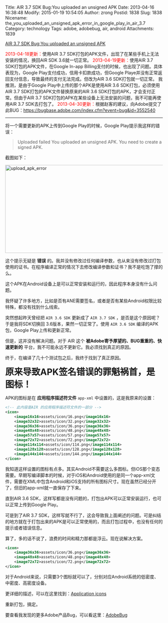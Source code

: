 Title: AIR 3.7 SDK Bug:You uploaded an unsigned APK
Date: 2013-04-16 16:38:48
Modify: 2015-01-19 10:54:05
Author: zrong
Postid: 1838
Slug: 1838
Nicename: the_you_uploaded_an_unsigned_apk_error_in_google_play_in_air_3.7
Category: technology
Tags: adobe, adobebug, air, android
Attachments: 1839

[AIR 3.7 SDK Bug:You uploaded an unsigned APK](http://zengrong.net/post/1838.htm)

<span style="color:red;">2013-04-18更新：</span>使用AIR 3.7 SDK打包的APK文件，出现了在某些手机上无法安装的情况，换回AIR SDK 3.6就一切正常。
<span style="color:red;">2013-04-19更新：</span>使用AIR 3.7 SDK打包的APK文件，在Google In-app Billing支付的时候，也出现了问题。具体表现为，Google Play支付成功，信用卡扣款成功，但Google Playe并没有正常返回支付信息，导致最终的支付无法完成。但改为AIR 3.6 SDK打包就一切正常。
我推测，是由于Google Play中上传的那个APK是使用AIR 3.6 SDK打包，必须使用AIR 3.7 SDK打包的APK文件替换原来的AIR 3.6 SDK打包的APK，才会支付正常。但由于AIR 3.7 SDK打包的APK在某些设备上无法安装的问题，我不可能再使用AIR 3.7 SDK去打包了。
<span style="color:red;">2013-04-30更新：</span>根据赵客的建议，向Adobe提交了此BUG：<https://bugbase.adobe.com/index.cfm?event=bug&id=3552540>

<hr>
将一个需要更新的APK上传到Google Play的时候，Google Play提示我这样的错误：

>Uploaded failed
>You uploaded an unsigned APK. You need to create a signed APK.

截图如下：

<img src="/wp-content/uploads/2013/04/upload_apk.png" alt="upload_apk_error" width="612" height="281" class="aligncenter size-full wp-image-1839" />

这个提示无疑是 **错误** 的。我并没有修改过任何编译参数，也从来没有修改过打包使用的证书。在程序编译正常的情况下去修改编译参数和证书？我不是吃饱了撑的么。

这个APK在Android设备上是可以正常安装和运行的，因此程序本身没有什么问题。

我怀疑了许多地方，比如是否有ANE需要签名，或者是否有某些Android权限比较特殊，都没有找到什么线索。
<!--more-->
突然想起昨天曾经把 `AIR 3.6 SDK` 更新成了 `AIR 3.7 SDK` ，是否是这个原因呢？于是我将SDK切换回 3.6版本，果然一切正常了。使用 `AIR 3.6 SDK` 编译的APK包，Google Play上传和更新正常。

但是，这并没有解决问题。对于 AIR 这个 **被Adobe寄予厚望的、BUG重重的、快速更新的** 平台，我不可能永远不更新它。我必须找到真正的原因。

终于，在编译了几十个测试包之后，我终于找到了真正原因。

<span style="font-size:28px;font-weight:bold;">原来导致APK签名错误的罪魁祸首，是图标！</span>

APK的图标是在 **应用程序描述符文件** `app-xml` 中设置的，这是我原来的设置：

``` xml
<!-- 此内容是AIR 的应用程序描述符文件的一部分 -->
<icon>
	<image16x16>assets/icon/16.png</image16x16>
	<image32x32>assets/icon/32.png</image32x32>
	<image36x36>assets/icon/36.png</image36x36>
	<image48x48>assets/icon/48.png</image48x48>
	<image57x57>assets/icon/57.png</image57x57>
	<image72x72>assets/icon/72.png</image72x72>
	<image114x114>assets/icon/114.png</image114x114>
	<image128x128>assets/icon/128.png</image128x128>
	<image144x144>assets/icon/144.png</image144x144>
</icon>
```

我知道这样设置的图标有点多。其实Android不需要这么多图标。但iOS那个变态需要。早期写编译脚本的时候，对于iOS和Android使用的是同一个app-xml文件，需要在XML中包含Android和iOS支持的所有图标尺寸。现在虽然已经分开了，但旧的app-xml就一直保存了下来。

直到AIR 3.6 SDK，这样写都是没有问题的，打包出APK可以正常安装运行，也可以正常上传到Google Play。

可是到了AIR 3.7 SDK，这样写就不行了，这会导致我上面阐述的问题。可是纠结的地方就在于打包出来的APK是可以正常使用的，而且打包过程中，也没有任何的提示或者错误信息。

算了，多的话不说了，浪费的时间和精力那都是浮云。现在说解决方案。

``` xml
<icon>
	<image36x36>assets/icon/36.png</image36x36>
	<image48x48>assets/icon/48.png</image48x48>
	<image72x72>assets/icon/72.png</image72x72>
</icon>
```

对于Android来说，只需要3个图标就可以了，分别对应Android系统的低密度、中密度、高密度设备。

更详细的描述，可以在这里找到：[Application icons](http://help.adobe.com/en_US/air/build/WS901d38e593cd1bac1e63e3d129907d2886-8000.html)

重新打包，搞定。

要查看我发现的更多Adobe产品Bug，可以看这里：[AdobeBug](http://zengrong.net/post/tag/AdobeBug)
